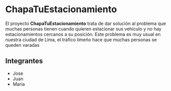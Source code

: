 # ChapaTuEstacionamiento

El proyecto **ChapaTuEstacionamiento** trata de dar solución al problema que muchas personas tienen cuando quieren estacionar sus vehículo y no hay estacionamientos cercanos a su posición. Este problema es muy usual en nuestra ciudad de Lima, el tráfico limeño hace que muchas personas se queden varadas

## Integrantes

* Jose
* Juan
* Maria
